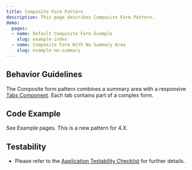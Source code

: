 ```yaml
---
title: Composite Form Pattern
description: This page describes Composite Form Pattern.
demo:
  pages:
  - name: Default Composite Form Example
    slug: example-index
  - name: Composite Form With No Summary Area
    slug: example-no-summary
---
```


## Behavior Guidelines

The Composite form pattern combines a summary area with a responsive [Tabs Component](./tabs).  Each tab contains part of a complex form.

## Code Example

See Example pages. This is a new pattern for 4.X.

## Testability

- Please refer to the [Application Testability Checklist](https://design.infor.com/resources/application-testability-checklist) for further details.

